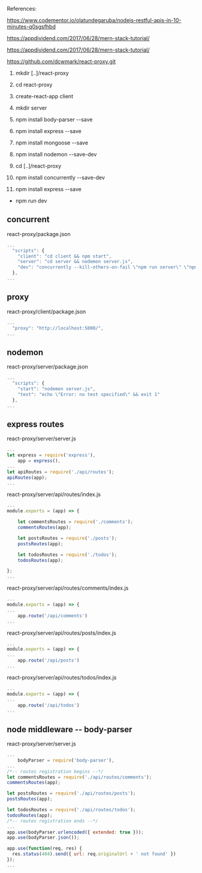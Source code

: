 References:

https://www.codementor.io/olatundegaruba/nodejs-restful-apis-in-10-minutes-q0sgsfhbd

https://appdividend.com/2017/06/28/mern-stack-tutorial/

https://appdividend.com/2017/06/28/mern-stack-tutorial/


https://github.com/dcwmark/react-proxy.git

1. mkdir [..]/react-proxy
1. cd react-proxy
1. create-react-app client
1. mkdir server
1. npm install body-parser --save
1. npm install express --save
1. npm install mongoose --save
1. npm install nodemon --save-dev

1. cd [..]/react-proxy
1. npm install concurrently --save-dev
1. npm install express --save

* npm run dev

## concurrent

react-proxy/package.json

```javascript
...
  "scripts": {
    "client": "cd client && npm start",
    "server": "cd server && nodemon server.js",
    "dev": "concurrently --kill-others-on-fail \"npm run server\" \"npm run client\""
  },
...
```

## proxy

react-proxy/client/package.json

```javascript
...
  "proxy": "http://localhost:5000/",
...

```

## nodemon

react-proxy/server/package.json

```javascript
...
  "scripts": {
    "start": "nodemon server.js",
    "test": "echo \"Error: no test specified\" && exit 1"
  },
...
```

## express routes

react-proxy/server/server.js

```javascript
...
let express = require('express'),
    app = express(),
...
let apiRoutes = require('./api/routes');
apiRoutes(app);
...
```

react-proxy/server/api/routes/index.js
```javascript
...
module.exports = (app) => {

    let commentsRoutes = require('./comments');
    commentsRoutes(app);

    let postsRoutes = require('./posts');
    postsRoutes(app);

    let todosRoutes = require('./todos');
    todosRoutes(app);

};
...
```

react-proxy/server/api/routes/comments/index.js

```javascript
...
module.exports = (app) => {
...
    app.route('/api/comments')
...
```

react-proxy/server/api/routes/posts/index.js

```javascript
...
module.exports = (app) => {
...
    app.route('/api/posts')
...
```

react-proxy/server/api/routes/todos/index.js

```javascript
...
module.exports = (app) => {
...
    app.route('/api/todos')
...
```

## node middleware -- body-parser

react-proxy/server/server.js

```javascript
...
    bodyParser = require('body-parser'),
...
/*-- routes registration begins --*/
let commentsRoutes = require('./api/routes/comments');
commentsRoutes(app);

let postsRoutes = require('./api/routes/posts');
postsRoutes(app);

let todosRoutes = require('./api/routes/todos');
todosRoutes(app);
/*-- routes registration ends --*/
...
app.use(bodyParser.urlencoded({ extended: true }));
app.use(bodyParser.json());

app.use(function(req, res) {
  res.status(404).send({ url: req.originalUrl + ' not found' })
});
...
```
